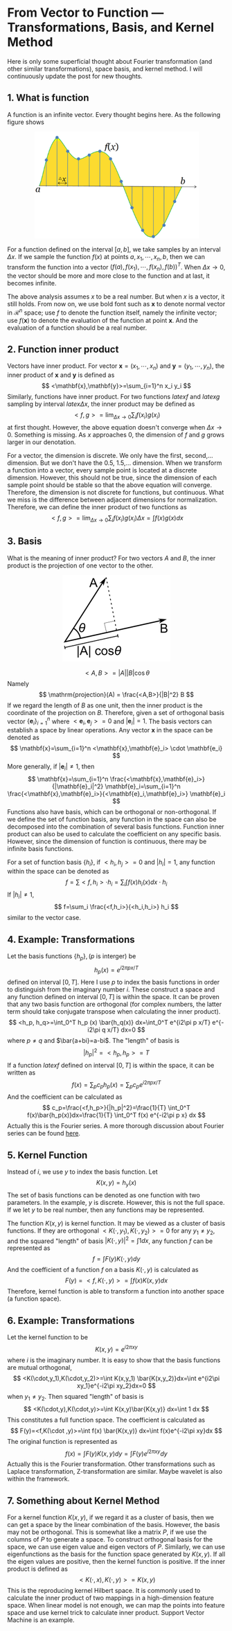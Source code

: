 # From Vector to Function — Transformations, Basis, and Kernel Method

Here is only some superficial thought about Fourier transformation (and other similar transformations), space basis, and kernel method. I will continuously update the post for new thoughts.

## 1. What is function
A function is an infinite vector. Every thought begins here. As the following figure shows

<center>
<a href="./Signal_Sampling.png"><img src="./Signal_Sampling.png" alt="source: http://en.wikipedia.org/wiki/Sampling_(signal_processing)" width="379" height="246" /></a>
</center>

For a function defined on the interval $[a,b]$, we take samples by an interval $\Delta x$. If we sample the function $f(x)$ at points $a, x_1,\cdots,x_n,b$, then we can transform the function into a vector $(f(a),f(x_1),\cdots,f(x_n),f(b))^T$. When $\Delta x\rightarrow 0$, the vector should be more and more close to the function and at last, it becomes infinite.

The above analysis assumes $x$ to be a real number. But when $x$ is a vector, it still holds. From now on, we use bold font such as $\mathbf{x}$ to denote normal vector in $\mathcal{R}^n$ space; use $f$ to denote the function itself, namely the infinite vector; use $f(\mathbf{x})$ to denote the evaluation of the function at point $\mathbf{x}$. And the evaluation of a function should be a real number.

## 2. Function inner product
Vectors have inner product. For vector $\mathbf{x}=(x_1,\cdots,x_n)$ and $\mathbf{y}=(y_1, \cdots, y_n)$, the inner product of $\mathbf{x}$ and $\mathbf{y}$ is defined as
$$
	<\mathbf{x},\mathbf{y}>=\sum_{i=1}^n x_i y_i
$$
Similarly, functions have inner product. For two functions $latex f$ and $latex g$ sampling by interval $latex \Delta x$, the inner product may be defined as
$$
	<f,g>=\lim_{\Delta x\rightarrow 0}\sum_{i} f(x_i) g(x_i)
$$
at first thought. However, the above equation doesn't converge when $\Delta x\rightarrow 0$. Something is missing. As $x$ approaches 0, the dimension of $f$ and $g$ grows larger in our denotation.

For a vector, the dimension is discrete. We only have the first, second,... dimension. But we don't have the 0.5, 1.5,... dimension. When we transform a function into a vector, every sample point is located at a discrete dimension. However, this should not be true, since the dimension of each sample point should be stable so that the above equation will converge. Therefore, the dimension is not discrete for functions, but continuous. What we miss is the difference between adjacent dimensions for normalization. Therefore, we can define the inner product of two functions as
$$
	<f,g>=\lim_{\Delta x\rightarrow 0}\sum_{i} f(x_i) g(x_i)\Delta x=\int f(x)g(x)dx
$$

## 3. Basis
What is the meaning of inner product? For two vectors $A$ and $B$, the inner product is the projection of one vector to the other.

<center>
<a href="./1000px-Dot_Product.png"><img src="./1000px-Dot_Product.png" alt="" width="250" height="200" /></a>
</center>

$$
	<A,B>=|A||B|\cos\theta
$$
Namely
$$
	\mathrm{projection}(A) = \frac{<A,B>}{|B|^2} B
$$
If we regard the length of $B$ as one unit, then the inner product is the coordinate of the projection on $B$. Therefore, given a set of orthogonal basis vector $\{\mathbf{e}_i\}_{i=1}^n$ where $<\mathbf{e}_i,\mathbf{e}_j>=0$ and $|\mathbf{e}_i|=1$. The basis vectors can establish a space by linear operations. Any vector $\mathbf{x}$ in the space can be denoted as
$$
	\mathbf{x}=\sum_{i=1}^n <\mathbf{x},\mathbf{e}_i> \cdot \mathbf{e_i}
$$
More generally, if $|\mathbf{e}_i| \neq 1$, then
$$
	\mathbf{x}=\sum_{i=1}^n \frac{<\mathbf{x},\mathbf{e}_i>}{|\mathbf{e}_i|^2} \mathbf{e}_i=\sum_{i=1}^n \frac{<\mathbf{x},\mathbf{e}_i>}{<\mathbf{e}_i,\mathbf{e}_i>} \mathbf{e}_i
$$
Functions also have basis, which can be orthogonal or non-orthogonal. If we define the set of function basis, any function in the space can also be decomposed into the combination of several basis functions. Function inner product can also be used to calculate the coefficient on any specific basis. However, since the dimension of function is continuous, there may be infinite basis functions.

For a set of function basis $\{h_i\}$, if $<h_i,h_j>=0$ and $|h_i|=1$, any function within the space can be denoted as
$$
	f=\sum <f,h_i> \cdot h_i=\sum_i \int f(x)h_i(x)dx \cdot h_i
$$
If $|h_i| \neq 1$,
$$
	f=\sum_i \frac{<f,h_i>}{<h_i,h_i>} h_i
$$
similar to the vector case.

## 4. Example: Transformations
Let the basis functions $\{h_p\}, (p$ is interger) be
$$
	h_p(x)=e^{i2\pi p x/T}
$$
defined on interval $[0, T]$. Here I use $p$ to index the basis functions in order to distinguish from the imaginary number $i$. These construct a space and any function defined on interval $[0, T]$ is within the space. It can be proven that any two basis function are orthogonal (for complex numbers, the latter term should take conjugate transpose when calculating the inner product).
$$
	<h_p, h_q>=\int_0^T h_p (x) \bar{h_q(x)} dx=\int_0^T e^{i2\pi p x/T} e^{-i2\pi q x/T} dx=0
$$
where $p \neq q$ and $\bar{a+bi}=a-bi$. The "length" of basis is
$$
	|h_p|^2=<h_p,h_p>=T
$$
If a function $latex f$ defined on interval $[0,T]$ is within the space, it can be written as
$$
	f(x)=\sum_p c_p h_p(x)=\sum_p c_p e^{i2\pi px/T}
$$
And the coefficient can be calculated as
$$
	c_p=\frac{<f,h_p>}{|h_p|^2}=\frac{1}{T} \int_0^T f(x)\bar{h_p(x)}dx=\frac{1}{T} \int_0^T f(x) e^{-i2\pi p x} dx
$$
Actually this is the Fourier series. A more thorough discussion about Fourier series can be found [here](http://www.thefouriertransform.com/).

## 5. Kernel Function
Instead of $i$, we use $y$ to index the basis function. Let
$$
	K(x,y)=h_y(x)
$$
The set of basis functions can be denoted as one function with two parameters. In the example, $y$ is discrete. However, this is not the full space. If we let $y$ to be real number, then any functions may be represented.

The function $K(x,y)$ is kernel function. It may be viewed as a cluster of basis functions. If they are orthogonal $<K(\cdot,y_1),K(\cdot,y_2)>=0$ for any $y_1 \neq y_2$, and the squared "length" of basis $|K(\cdot,y)|^2=\int 1 dx$, any function $f$ can be represented as
$$
	f=\int F(y)K(\cdot,y) dy
$$
And the coefficient of a function $f$ on a basis $K(\cdot,y)$ is calculated as
$$
	F(y)=<f,K(\cdot,y)>=\int f(x)K(x,y)dx
$$
Therefore, kernel function is able to transform a function into another space (a function space).

## 6. Example: Transformations
Let the kernel function to be
$$
	K(x,y)=e^{i2\pi xy}
$$
where $i$ is the imaginary number. It is easy to show that the basis functions are mutual orthogonal,
$$
	<K(\cdot,y_1),K(\cdot,y_2)>=\int K(x,y_1) \bar{K(x,y_2)}dx=\int e^{i2\pi xy_1}e^{-i2\pi xy_2}dx=0
$$
when $y_1 \neq y_2$. Then squared "length" of basis is
$$
	<K(\cdot,y),K(\cdot,y)>=\int K(x,y)\bar{K(x,y)} dx=\int 1 dx
$$
This constitutes a full function space. The coefficient is calculated as
$$
	F(y)=<f,K(\cdot ,y)>=\int f(x) \bar{K(x,y)} dx=\int f(x)e^{-i2\pi xy}dx
$$
The original function is represented as
$$
	f(x)=\int F(y) K(x,y) dy=\int F(y) e^{i2\pi xy}dy
$$
Actually this is the Fourier transformation. Other transformations such as Laplace transformation, Z-transformation are similar. Maybe wavelet is also within the framework.

## 7. Something about Kernel Method
For a kernel function $K(x,y)$, if we regard it as a cluster of basis, then we can get a space by the linear combination of the basis. However, the basis may not be orthogonal. This is somewhat like a matrix $P$, if we use the columns of $P$ to generate a space. To construct orthogonal basis for the space, we can use eigen value and eigen vectors of $P$. Similarly, we can use eigenfunctions as the basis for the function space generated by $K(x,y)$. If all the eigen values are positive, then the kernel function is positive. If the inner product is defined as
$$
	<K(\cdot,x), K(\cdot,y)>=K(x,y)
$$
This is the reproducing kernel Hilbert space. It is commonly used to calculate the inner product of two mappings in a high-dimension feature space. When linear model is not enough, we can map the points into feature space and use kernel trick to calculate inner product. Support Vector Machine is an example.